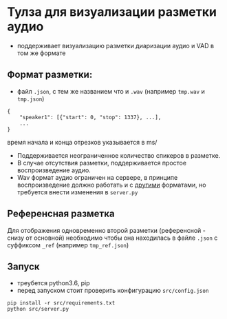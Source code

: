 # Тулза для визуализации разметки аудио
- поддерживает визуализацию разметки диаризации аудио и VAD в том же формате

## Формат разметки:
-  файл `.json`, с тем же названием что и `.wav` (например `tmp.wav` и `tmp.json`)
```
{
    "speaker1": [{"start": 0, "stop": 1337}, ...],
    ...
}
```

время начала и конца отрезков указывается в ms/

- Поддерживается неограниченное количество спикеров в разметке.
- В случае отсутствия разметки, поддерживается простое воспроизведение аудио.
- Wav формат аудио ограничен на сервере, в принципе воспроизведение должно работать и с [другими](https://developer.mozilla.org/ru/docs/Web/HTML/%D0%9F%D0%BE%D0%B4%D0%B4%D0%B5%D1%80%D0%B6%D0%B8%D0%B2%D0%B0%D0%B5%D0%BC%D1%8B%D0%B5_%D0%BC%D0%B5%D0%B4%D0%B8%D0%B0_%D1%84%D0%BE%D1%80%D0%BC%D0%B0%D1%82%D1%8B) форматами, но требуется внести изменения в `server.py`

## Референсная разметка
Для отображения одновременно второй разметки (референсной - снизу от основной) необходимо чтобы она находилась в файле `.json` с суффиксом `_ref` (например `tmp_ref.json`)


## Запуск
- треубется python3.6, pip
- перед запуском стоит проверить конфигурацию `src/config.json`

```
pip install -r src/requirements.txt
python src/server.py
```
